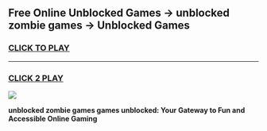 
## Free Online Unblocked Games → unblocked zombie games → Unblocked Games
<h3>
<a href="https://premium.freeplayer.one?title=unblocked_zombie_games&ref=21F">CLICK TO PLAY</a></h3>
<hr>

<h3>
<a href="https://premium.freeplayer.one?title=unblocked_zombie_games&ref=21F">CLICK 2 PLAY</a>
  
</h3>

<a href="https://premium.freeplayer.one?title=unblocked_zombie_games&ref=21F/"><img src="https://clearcache.store/games.png"></a>


**unblocked zombie games games unblocked: Your Gateway to Fun and Accessible Online Gaming**
